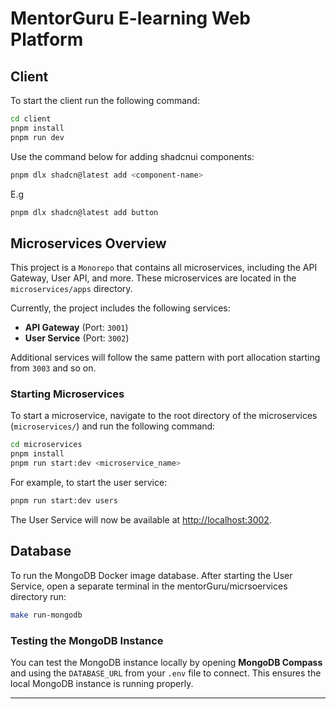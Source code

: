 # MentorGuru E-learning Web Platform

## Client

To start the client run the following command:

```bash
cd client
pnpm install
pnpm run dev
```

Use the command below for adding shadcnui components:

```bash
pnpm dlx shadcn@latest add <component-name>
```

E.g

```bash
pnpm dlx shadcn@latest add button
```

## Microservices Overview

This project is a `Monorepo` that contains all microservices, including the API Gateway, User API, and more. These microservices are located in the `microservices/apps` directory.

Currently, the project includes the following services:

- **API Gateway** (Port: `3001`)
- **User Service** (Port: `3002`)

Additional services will follow the same pattern with port allocation starting from `3003` and so on.

### Starting Microservices

To start a microservice, navigate to the root directory of the microservices (`microservices/`) and run the following command:

```bash
cd microservices
pnpm install
pnpm run start:dev <microservice_name>
```

For example, to start the user service:

```bash
pnpm run start:dev users
```

The User Service will now be available at [http://localhost:3002](http://localhost:3002).

## Database

To run the MongoDB Docker image database. After starting the User Service, open a separate terminal in the mentorGuru/micrsoervices directory run:

```bash
make run-mongodb
```

### Testing the MongoDB Instance

You can test the MongoDB instance locally by opening **MongoDB Compass** and using the `DATABASE_URL` from your `.env` file to connect. This ensures the local MongoDB instance is running properly.

---
